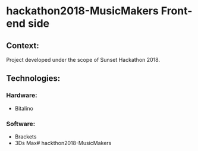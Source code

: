 # hackathon2018-MusicMakers Front-end side
 ## Context:
Project developed under the scope of Sunset Hackathon 2018. 
 ## Technologies: 
### Hardware: 
* Bitalino
 ### Software: 
* Brackets
* 3Ds Max# hackthon2018-MusicMakers
